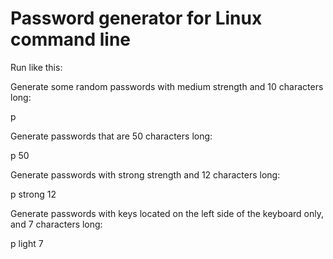 # Password generator for Linux command line

Run like this:

Generate some random passwords with medium strength and 10 characters long:

p

Generate passwords that are 50 characters long:

p 50

Generate passwords with strong strength and 12 characters long:

p strong 12

Generate passwords with keys located on the left side of the keyboard only, and 7 characters long:

p light 7
